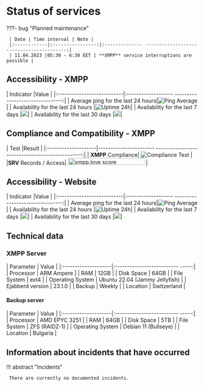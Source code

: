 # Status of services

???- bug "Planned maintenance"

     | Date | Time interval | Note |
     |:------------|:----------------:|:-------------- -----------------------------------------:|
     | 11.04.2023 |05:30 - 6:30 EET | **XMPP** service interruptions are possible |

## Accessibility - **XMPP**

| Indicator |Value |
|:---------------------------|:------------------- --------------------------------:|
| Average ping for the last 24 hours|![Ping Average](https://uptime.tinyserver.eu/api/badge/120/ping) |
| Availability for the last 24 hours |![Uptime 24h](https://uptime.tinyserver.eu/api/badge/121/uptime/24)|
| Availability for the last 7 days |<a href='https://uptime.tinyserver.eu'><img src='https://uptime.tinyserver.eu/api/badge/121/uptime/168?label=Uptime 7d&labelSuffix=d' /></a>|
| Availability for the last 30 days |<a href='https://uptime.tinyserver.eu'><img src='https://uptime.tinyserver.eu/api/badge/121/uptime/720?label=Uptime 30d&labelSuffix=d' /></a>|

## Compliance and Compatibility - **XMPP**

| Test |Result |
|:--------------------|----------------------- ------------------------------------------------:|
| **XMPP** Compliance| ![Compliance Test](https://compliance.conversations.im/badge/chatrix.one) |
|**SRV** Records / Access| <a href='https://xmpp.love/servers/chatrix.one/results'><img src='https://xmpp.love/servers/chatrix.one/badge' width='201px' height= '18px' alt='xmpp.love score'></a> |

## Accessibility - Website

| Indicator |Value |
|:---------------------------|:------------------- --------------------------------:|
| Average ping for the last 24 hours|![Ping Average](https://uptime.tinyserver.eu/api/badge/135/ping) |
| Availability for the last 24 hours |![Uptime 24h](https://uptime.tinyserver.eu/api/badge/135/uptime/24)|
| Availability for the last 7 days |<a href='https://uptime.tinyserver.eu'><img src='https://uptime.tinyserver.eu/api/badge/135/uptime/168?label=Uptime 7d&labelSuffix=d' /></a>|
| Availability for the last 30 days |<a href='https://uptime.tinyserver.eu'><img src='https://uptime.tinyserver.eu/api/badge/135/uptime/720?label=Uptime 30d&labelSuffix=d' /></a>|

## Technical data

### XMPP Server

| Parameter | Value |
|:--------------------|:-------------------------- -----:|
| Processor | ARM Ampere |
| RAM | 12GB |
| Disk Space | 64GB |
| File System | ext4 |
| Operating System | Ubuntu 22.04 (Jammy Jellyfish) |
| Ejabberd version | 23.1.0 |
| Backup | Weekly |
| Location | Switzerland |

#### Backup server

| Parameter | Value |
|:--------------------|:-------------------------- -----:|
| Processor | AMD EPYC 3251 |
| RAM | 64GB |
| Disk Space | 5TB |
| File System | ZFS (RAIDZ-1) |
| Operating System | Debian 11 (Bullseye) |
| Location | Bulgaria |

## Information about incidents that have occurred

!!! abstract "Incidents"

     There are currently no documented incidents.